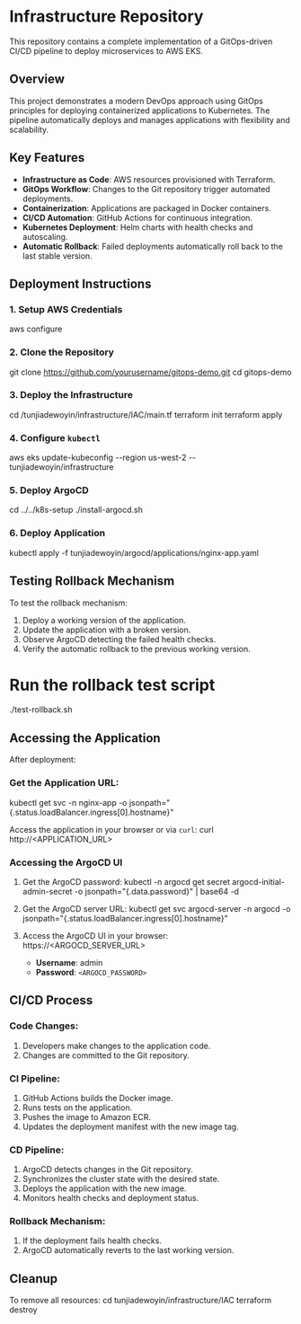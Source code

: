 # Infrastructure Repository
This repository contains a complete implementation of a GitOps-driven CI/CD pipeline to deploy microservices to AWS EKS.

## Overview
This project demonstrates a modern DevOps approach using GitOps principles for deploying containerized applications to Kubernetes. The pipeline automatically deploys and manages applications with flexibility and scalability.

## Key Features

- **Infrastructure as Code**: AWS resources provisioned with Terraform.
- **GitOps Workflow**: Changes to the Git repository trigger automated deployments.
- **Containerization**: Applications are packaged in Docker containers.
- **CI/CD Automation**: GitHub Actions for continuous integration.
- **Kubernetes Deployment**: Helm charts with health checks and autoscaling.
- **Automatic Rollback**: Failed deployments automatically roll back to the last stable version.

## Deployment Instructions

### 1. Setup AWS Credentials
aws configure


### 2. Clone the Repository
git clone https://github.com/yourusername/gitops-demo.git
cd gitops-demo


### 3. Deploy the Infrastructure
cd /tunjiadewoyin/infrastructure/IAC/main.tf
terraform init
terraform apply


### 4. Configure `kubectl`
aws eks update-kubeconfig --region us-west-2 --tunjiadewoyin/infrastructure


### 5. Deploy ArgoCD
cd ../../k8s-setup
./install-argocd.sh


### 6. Deploy Application
kubectl apply -f tunjiadewoyin/argocd/applications/nginx-app.yaml

## Testing Rollback Mechanism

To test the rollback mechanism:

1. Deploy a working version of the application.
2. Update the application with a broken version.
3. Observe ArgoCD detecting the failed health checks.
4. Verify the automatic rollback to the previous working version.

# Run the rollback test script
./test-rollback.sh


## Accessing the Application

After deployment:

### Get the Application URL:
kubectl get svc -n nginx-app -o jsonpath="{.status.loadBalancer.ingress[0].hostname}"


Access the application in your browser or via `curl`:
curl http://<APPLICATION_URL>


### Accessing the ArgoCD UI

1. Get the ArgoCD password:
        kubectl -n argocd get secret argocd-initial-admin-secret -o jsonpath="{.data.password}" | base64 -d
    

2. Get the ArgoCD server URL:
        kubectl get svc argocd-server -n argocd -o jsonpath="{.status.loadBalancer.ingress[0].hostname}"
    

3. Access the ArgoCD UI in your browser:
        https://<ARGOCD_SERVER_URL>
    

    - **Username**: admin  
    - **Password**: `<ARGOCD_PASSWORD>`

## CI/CD Process

### Code Changes:
1. Developers make changes to the application code.
2. Changes are committed to the Git repository.

### CI Pipeline:
1. GitHub Actions builds the Docker image.
2. Runs tests on the application.
3. Pushes the image to Amazon ECR.
4. Updates the deployment manifest with the new image tag.

### CD Pipeline:
1. ArgoCD detects changes in the Git repository.
2. Synchronizes the cluster state with the desired state.
3. Deploys the application with the new image.
4. Monitors health checks and deployment status.

### Rollback Mechanism:
1. If the deployment fails health checks.
2. ArgoCD automatically reverts to the last working version.

## Cleanup

To remove all resources:
cd tunjiadewoyin/infrastructure/IAC
terraform destroy
